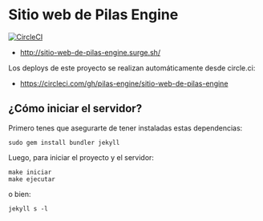 # Sitio web de Pilas Engine

[![CircleCI](https://circleci.com/gh/pilas-engine/sitio-web-de-pilas-engine.svg?style=svg)](https://circleci.com/gh/pilas-engine/sitio-web-de-pilas-engine)

- http://sitio-web-de-pilas-engine.surge.sh/


Los deploys de este proyecto se realizan automáticamente
desde circle.ci: 

- https://circleci.com/gh/pilas-engine/sitio-web-de-pilas-engine


## ¿Cómo iniciar el servidor?

Primero tenes que asegurarte de tener instaladas estas dependencias:

```
sudo gem install bundler jekyll
```

Luego, para iniciar el proyecto y el servidor:

```
make iniciar
make ejecutar
```

o bien:

```
jekyll s -l
```
